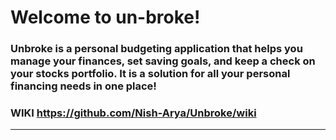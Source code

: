 # Welcome to un-broke!

### Unbroke is a personal budgeting application that helps you manage your finances, set saving goals, and keep a check on your stocks portfolio. It is a solution for all your personal financing needs in one place!

### WIKI https://github.com/Nish-Arya/Unbroke/wiki

***
